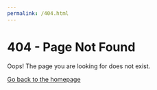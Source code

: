 ```yaml
---
permalink: /404.html
---
```


# 404 - Page Not Found

Oops! The page you are looking for does not exist.

[Go back to the homepage](index.html)
